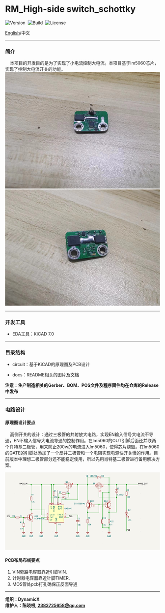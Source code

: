 # RM_High-side switch_schottky

![Version](https://img.shields.io/badge/Version-1.0.1-brightgreen.svg)&nbsp;&nbsp;![Build](https://img.shields.io/badge/Build-Passed-success.svg)&nbsp;&nbsp;![License](https://img.shields.io/badge/License-AGPL-blue.svg)

[English](./README.md)/中文

***

### 简介

&nbsp;&nbsp;&nbsp;&nbsp;本项目的开发目的是为了实现了小电流控制大电流。本项目基于lm5060芯片，实现了控制大电流开关的功能。
![2](docs\2.jpg)
![3](docs\3.jpg)
***

### 开发工具

+ EDA工具：KiCAD 7.0 


***

### 目录结构

+ circuit：基于KiCAD的原理图及PCB设计

+ docs：README相关的图片及文档


**注意：生产制造相关的Gerber、BOM、POS文件及程序固件均在仓库的Release中发布**

***

### 电路设计

#### 原理图设计要点

&nbsp;&nbsp;&nbsp;&nbsp;高侧开关的设计：通过三极管的共射放大电路，实现EN输入信号大电流不导通，EN不输入信号大电流导通的控制作用。在lm5060的OUT引脚后面还并联两个肖特基二极管，用来防止200w的电流进入lm5060，使得芯片烧毁。在lm5060的GATE的引脚处添加了一个反并二极管和一个电阻实现电源快开关慢的作用。目前版本中理想二极管部分还不能稳定使用，所以先用肖特基二极管进行备用解决方案。

![1](docs\1.png)


#### PCB布局布线要点

1. VIN旁路电容器靠近引脚VIN.
2. 计时器电容器靠近针脚TIMER.
3. MOS管处pcb打孔确保正反面导通

***


**组织：DynamicX <br>
维护人：陈晓根, 2383725658@qq.com**
